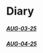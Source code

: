 # Diary

##### [AUG-03-25](https://github.com/ChanhoKim9848/diary/tree/main/AUG-03-25)
##### [AUG-04-25](https://github.com/ChanhoKim9848/diary/tree/main/AUG-04-25)